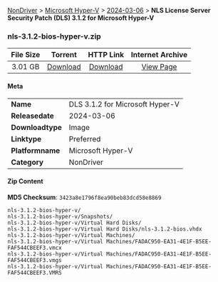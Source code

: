 
[NonDriver](/README.md)  >  [Microsoft Hyper-V](/index/NonDriver/Microsoft_Hyper-V.md)  >  [2024-03-06](/index/NonDriver/Microsoft_Hyper-V/2024-03-06.md)  >  **NLS License Server Security Patch (DLS) 3.1.2 for Microsoft Hyper-V**


### nls-3.1.2-bios-hyper-v.zip

| **File Size** | **Torrent**  | **HTTP Link** | **Internet Archive** |
|:-------------:|:------------:|:-------------:|:--------------------:|
| 3.01 GB |  [Download](https://archive.org/download/nvgpu_nls-3.1.2-bios-hyper-v.zip/nvgpu_nls-3.1.2-bios-hyper-v.zip_archive.torrent)       | [Download](https://archive.org/compress/nvgpu_nls-3.1.2-bios-hyper-v.zip) | [View Page](https://archive.org/details/nvgpu_nls-3.1.2-bios-hyper-v.zip)       |

#### Meta

<table>
<tr><td><strong>Name</strong></td><td>DLS 3.1.2 for Microsoft Hyper-V</td></tr>
<tr><td><strong>Releasedate</strong></td><td>2024-03-06</td></tr>
<tr><td><strong>Downloadtype</strong></td><td>Image</td></tr>
<tr><td><strong>Linktype</strong></td><td>Preferred</td></tr>
<tr><td><strong>Platformname</strong></td><td>Microsoft Hyper-V</td></tr>
<tr><td><strong>Category</strong></td><td>NonDriver</td></tr>
</table>

#### Zip Content

**MD5 Checksum**: `3423a8e1796f8ea90beb83dcd58e8869`

```text
nls-3.1.2-bios-hyper-v/
nls-3.1.2-bios-hyper-v/Snapshots/
nls-3.1.2-bios-hyper-v/Virtual Hard Disks/
nls-3.1.2-bios-hyper-v/Virtual Hard Disks/nls-3.1.2-bios.vhdx
nls-3.1.2-bios-hyper-v/Virtual Machines/
nls-3.1.2-bios-hyper-v/Virtual Machines/FADAC950-EA31-4E1F-B5EE-FAF544CBEEF3.vmcx
nls-3.1.2-bios-hyper-v/Virtual Machines/FADAC950-EA31-4E1F-B5EE-FAF544CBEEF3.vmgs
nls-3.1.2-bios-hyper-v/Virtual Machines/FADAC950-EA31-4E1F-B5EE-FAF544CBEEF3.VMRS
```